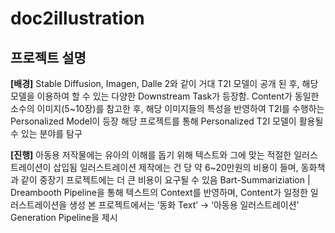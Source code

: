 # doc2illustration

## 프로젝트 설명
**[배경]**
Stable Diffusion, Imagen, Dalle 2와 같이 거대 T2I 모델이 공개 된 후, 해당 모델을 이용하여 할 수 있는 다양한 Downstream Task가 등장함.
Content가 동일한 소수의 이미지(5~10장)를 참고한 후, 해당 이미지들의 특성을 반영하여 T2I를 수행하는 Personalized Model이 등장
해당 프로젝트를 통해 Personalized T2I 모델이 활용될 수 있는 분야를 탐구


**[진행]**
아동용 저작물에는 유아의 이해를 돕기 위해 텍스트와 그에 맞는 적절한 일러스트레이션이 삽입됨
일러스트레이션 제작에는 건 당 약 6~20만원의 비용이 들며, 동화책과 같이 중장기 프로젝트에는 더 큰 비용이 요구될 수 있음 
Bart-Summariziation | Dreambooth Pipeline을 통해  텍스트의 Context를 반영하며, Content가 일정한 일러스트레이션을 생성
본 프로젝트에서는 ‘동화 Text’ -> ‘아동용 일러스트레이션’ Generation Pipeline을 제시
